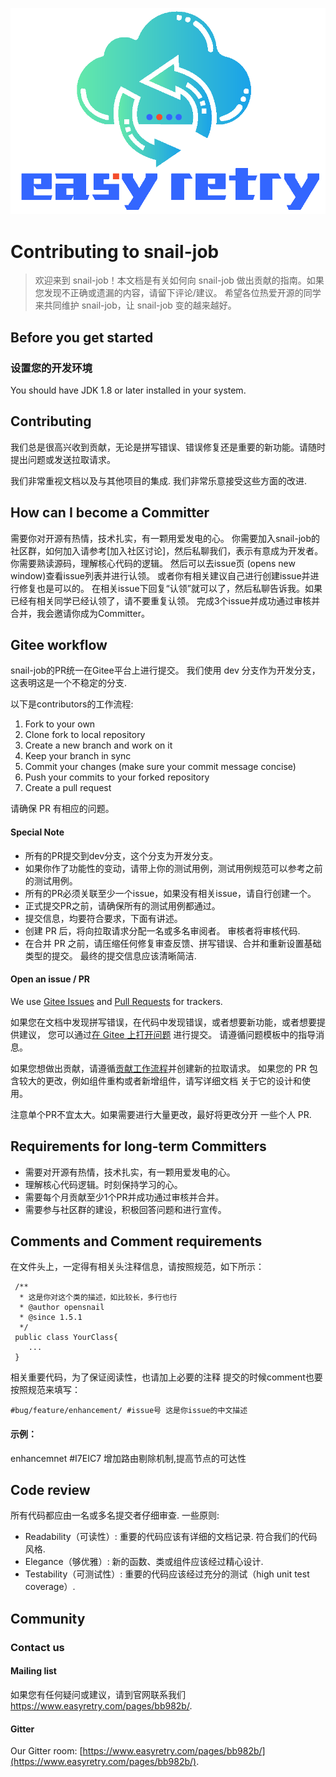 
<p align="center">
  <a href="https://www.easyretry.com">
   <img alt="snail-job-Logo" src="doc/images/logo.png">
  </a>
</p>

# Contributing to snail-job
> 欢迎来到 snail-job！本文档是有关如何向 snail-job 做出贡献的指南。如果您发现不正确或遗漏的内容，请留下评论/建议。
> 希望各位热爱开源的同学来共同维护 snail-job，让 snail-job 变的越来越好。

## Before you get started

### 设置您的开发环境

You should have JDK 1.8 or later installed in your system.

## Contributing

我们总是很高兴收到贡献，无论是拼写错误、错误修复还是重要的新功能。请随时提出问题或发送拉取请求。

我们非常重视文档以及与其他项目的集成. 我们非常乐意接受这些方面的改进.


## How can I become a Committer
需要你对开源有热情，技术扎实，有一颗用爱发电的心。
你需要加入snail-job的社区群，如何加入请参考[加入社区讨论]，然后私聊我们，表示有意成为开发者。
你需要熟读源码，理解核心代码的逻辑。
然后可以去issue页 (opens new window)查看issue列表并进行认领。
或者你有相关建议自己进行创建issue并进行修复也是可以的。
在相关issue下回复“认领”就可以了，然后私聊告诉我。如果已经有相关同学已经认领了，请不要重复认领。
完成3个issue并成功通过审核并合并，我会邀请你成为Committer。


## Gitee workflow
snail-job的PR统一在Gitee平台上进行提交。
我们使用 dev 分支作为开发分支，这表明这是一个不稳定的分支.

以下是contributors的工作流程:

1. Fork to your own
2. Clone fork to local repository
3. Create a new branch and work on it
4. Keep your branch in sync
5. Commit your changes (make sure your commit message concise)
6. Push your commits to your forked repository
7. Create a pull request

请确保 PR 有相应的问题。


#### Special Note

- 所有的PR提交到dev分支，这个分支为开发分支。
- 如果你作了功能性的变动，请带上你的测试用例，测试用例规范可以参考之前的测试用例。
- 所有的PR必须关联至少一个issue，如果没有相关issue，请自行创建一个。
- 正式提交PR之前，请确保所有的测试用例都通过。
- 提交信息，均要符合要求，下面有讲述。
- 创建 PR 后，将向拉取请求分配一名或多名审阅者。 审核者将审核代码.
- 在合并 PR 之前，请压缩任何修复审查反馈、拼写错误、合并和重新设置基础类型的提交。
最终的提交信息应该清晰简洁.


#### Open an issue / PR

We use [Gitee Issues](https://gitee.com/aizuda/snail-job/issues) and [Pull Requests](https://gitee.com/aizuda/snail-job/pulls) for trackers.

如果您在文档中发现拼写错误，在代码中发现错误，或者想要新功能，或者想要提供建议，
您可以通过[在 Gitee 上打开问题](https://gitee.com/aizuda/snail-job/issues/new) 进行提交。
请遵循问题模板中的指导消息。

如果您想做出贡献，请遵循[贡献工作流程](#gitee-workflow)并创建新的拉取请求。
如果您的 PR 包含较大的更改，例如组件重构或者新增组件，请写详细文档
关于它的设计和使用。

注意单个PR不宜太大。如果需要进行大量更改，最好将更改分开
一些个人 PR.

## Requirements for long-term Committers
- 需要对开源有热情，技术扎实，有一颗用爱发电的心。
- 理解核心代码逻辑。时刻保持学习的心。
- 需要每个月贡献至少1个PR并成功通过审核并合并。
- 需要参与社区群的建设，积极回答问题和进行宣传。

## Comments and Comment requirements
在文件头上，一定得有相关头注释信息，请按照规范，如下所示：
```
 /**
  * 这是你对这个类的描述，如比较长，多行也行
  * @author opensnail
  * @since 1.5.1
  */
 public class YourClass{
 	...
 }
```
相关重要代码，为了保证阅读性，也请加上必要的注释
提交的时候comment也要按照规范来填写：
```
#bug/feature/enhancement/ #issue号 这是你issue的中文描述
```
#### 示例：
enhancemnet #I7EIC7 增加路由剔除机制,提高节点的可达性


## Code review

所有代码都应由一名或多名提交者仔细审查. 一些原则:

- Readability（可读性）: 重要的代码应该有详细的文档记录. 符合我们的代码风格.
- Elegance（够优雅）: 新的函数、类或组件应该经过精心设计.
- Testability（可测试性）: 重要的代码应该经过充分的测试（high unit test coverage）.

## Community

### Contact us

#### Mailing list

如果您有任何疑问或建议，请到官网联系我们 https://www.easyretry.com/pages/bb982b/.

#### Gitter

Our Gitter room: [https://www.easyretry.com/pages/bb982b/](https://www.easyretry.com/pages/bb982b/).
